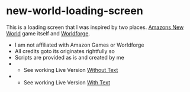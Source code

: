 # new-world-loading-screen
This is a loading screen that I was inspired by two places. <a href="https://www.newworld.com/en-us" target="_new">Amazons New World</a> game itself and <a href="https://worldforge.gg" target="_new">Worldforge</a>.

- I am not affiliated with Amazon Games or Worldforge
- All credits goto its originates rightfully so
- Scripts are provided as is and created by me
- - See working Live Version <a href="https://codepen.io/icueMike/full/oNeqLqb" target="_new">Without Text</a>
- - See working Live Version <a href="https://codepen.io/icueMike/full/eYEMdOO" target="_new">With Text</a>
